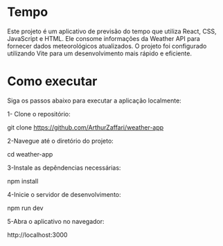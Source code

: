 # Tempo

Este projeto é um aplicativo de previsão do tempo que utiliza React, CSS, JavaScript e HTML. Ele consome informações da Weather API para fornecer dados meteorológicos atualizados. O projeto foi configurado utilizando Vite para um desenvolvimento mais rápido e eficiente.

# Como executar

Siga os passos abaixo para executar a aplicação localmente:

1- Clone o repositório:

git clone https://github.com/ArthurZaffari/weather-app

2-Navegue até o diretório do projeto:

cd weather-app

3-Instale as depêndencias necessárias:

npm install

4-Inicie o servidor de desenvolvimento:

npm run dev

5-Abra o aplicativo no navegador:

http://localhost:3000



